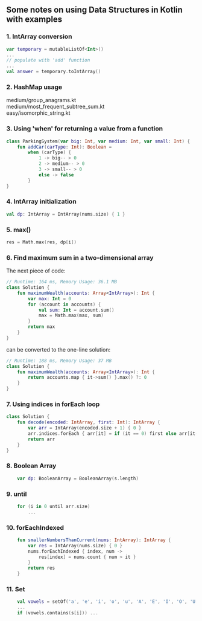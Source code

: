 ## Some notes on using Data Structures in Kotlin with examples

### 1. IntArray conversion

```kotlin
var temporary = mutableListOf<Int>()
... 
// populate with 'add' function
...
val answer = temporary.toIntArray()
```

### 2. HashMap usage

medium/group_anagrams.kt\
medium/most_frequent_subtree_sum.kt\
easy/isomorphic_string.kt

### 3. Using 'when' for returning a value from a function

```kotlin
class ParkingSystem(var big: Int, var medium: Int, var small: Int) {
    fun addCar(carType: Int): Boolean = 
        when (carType) {
            1 -> big-- > 0
            2 -> medium-- > 0
            3 -> small-- > 0
            else -> false
        }
}
```

### 4. IntArray initialization

```kotlin
val dp: IntArray = IntArray(nums.size) { 1 }
```

### 5. max()

```kotlin
res = Math.max(res, dp[i])
```

### 6. Find maximum sum in a two-dimensional array

The next piece of code:
```kotlin
// Runtime: 164 ms, Memory Usage: 36.1 MB
class Solution {
    fun maximumWealth(accounts: Array<IntArray>): Int {
        var max: Int = 0
        for (account in accounts) {
            val sum: Int = account.sum()
            max = Math.max(max, sum)
        }
        return max
    }
}
```
can be converted to the one-line solution:
```kotlin
// Runtime: 188 ms, Memory Usage: 37 MB
class Solution {
    fun maximumWealth(accounts: Array<IntArray>): Int {
        return accounts.map { it->sum() }.max() ?: 0
    }
}
```

### 7. Using indices in forEach loop

```kotlin
class Solution {
    fun decode(encoded: IntArray, first: Int): IntArray {
        var arr = IntArray(encoded.size + 1) { 0 }
        arr.indices.forEach { arr[it] = if (it == 0) first else arr[it-1] xor encoded[it-1]}
        return arr
    }
}
```

### 8. Boolean Array

```kotlin
    var dp: BooleanArray = BooleanArray(s.length) 
```

### 9. until

```kotlin
    for (i in 0 until arr.size)
        ...
```

### 10. forEachIndexed

```kotlin
    fun smallerNumbersThanCurrent(nums: IntArray): IntArray {
        var res = IntArray(nums.size) { 0 }
        nums.forEachIndexed { index, num ->
            res[index] = nums.count { num > it }
        }
        return res
    }
```

### 11. Set

```kotlin
    val vowels = setOf('a', 'e', 'i', 'o', 'u', 'A', 'E', 'I', 'O', 'U')
    ...
    if (vowels.contains(s[i])) ...
```
